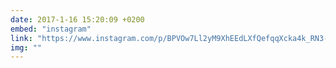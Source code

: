 ```yaml
---
date: 2017-1-16 15:20:09 +0200
embed: "instagram"
link: "https://www.instagram.com/p/BPVOw7Ll2yM9XhEEdLXfQefqqXcka4k_RN3-Y80/"
img: ""
---
```

